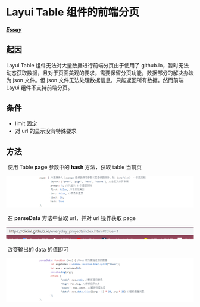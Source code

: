 # Layui Table 组件的前端分页

##### [Essay](https://dixinl.github.io/Essay/)

## 起因

Layui Table 组件无法对大量数据进行前端分页由于使用了 github.io，暂时无法动态获取数据，且对于页面美观的要求，需要保留分页功能，数据部分的解决办法为 json 文件。但 json 文件无法处理数据信息，只能返回所有数据。然而前端 Layui 组件不支持前端分页。

## 条件

- limit 固定
- 对 url 的显示没有特殊要求

## 方法

​	使用 Table **page** 参数中的 **hash** 方法，获取 table 当前页

![1570618263689](./images/1570618263689.png)

​	在  **parseData** 方法中获取 url，并对 url 操作获取 page

![1570618326581](./images/1570618326581.png)

​	改变输出的 data 的值即可

![1570618227230](./images/1570618227230.png)